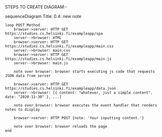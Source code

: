 STEPS TO CREATE DIAGRAM:-

sequenceDiagram
    Title: 0.4: new note

    loop POST Method
        browser->server: HTTP GET https://studies.cs.helsinki.fi/exampleapp/spa
        server-->browser: HTML
        browser->server: HTTP GET https://studies.cs.helsinki.fi/exampleapp/main.css
        server-->browser: main.css
        browser->server: HTTP GET https://studies.cs.helsinki.fi/exampleapp/main.js
        server-->browser: main.js

        note over browser: browser starts executing js code that requests JSON data from server

        browser->server: HTTP GET https://studies.cs.helsinki.fi/exampleapp/data.json
        server-->browser: [{ content: "whatever, just a simple content", date: "2020-11-30" }, ...]

        note over browser: browser executes the event handler that renders notes to display

        browser->server: HTTP POST {note: 'Your inputting content.'}

        note over browser: browser reloads the page
    end

